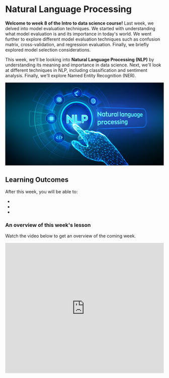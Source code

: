 # Natural Language Processing
**Welcome to week 8 of the Intro to data science course!** Last week, we delved into model evaluation techniques. We started with understanding what model evaluation is and its importance in today's world. We went further to explore different model evaluation techniques such as confusion matrix, cross-validation, and regression evaluation. Finally, we briefly explored model selection considerations.

This week, we'll be looking into **Natural Language Processing (NLP)** by understanding its meaning and importance in data science. Next, we'll look at different techniques in NLP, including classification and sentiment analysis. Finally, we'll explore Named Entity Recognition (NER).

![natural-language-processing.png](./nlp/nlp/natural-language-processing.png)


## Learning Outcomes

After this week, you will be able to:

- 
- 
- 


### An overview of this week's lesson

<aside>

Watch the video below to get an overview of the coming week.

</aside>
<div style="position: relative; padding-bottom: 56.25%; height: 0;"><iframe width="100%" height="415" src="https://www.youtube.com/embed/1GhghjgJTuanORg0" title="Linking your CSS" frameborder="0" allow="accelerometer; autoplay; clipboard-write; encrypted-media; gyroscope; picture-in-picture" allowfullscreen></iframe></div>


